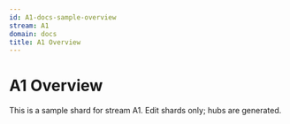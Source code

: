 ```yaml
---
id: A1-docs-sample-overview
stream: A1
domain: docs
title: A1 Overview
---
```


# A1 Overview

This is a sample shard for stream A1. Edit shards only; hubs are generated.
